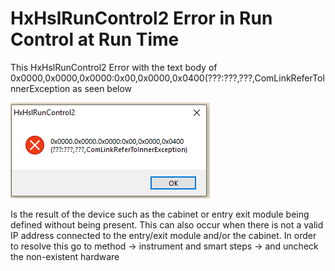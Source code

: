 # HxHslRunControl2 Error in Run Control at Run Time

This HxHslRunControl2 Error with the text body of 0x0000,0x0000,0x0000:0x00,0x0000,0x0400(???:???,???,ComLinkReferToInnerException as seen below

&#x20;

![](../.gitbook/assets/Untitled.png)

&#x20;

Is the result of the device such as the cabinet or entry exit module being defined without being present. This can also occur when there is not a valid IP address connected to the entry/exit module and/or the cabinet. In order to resolve this go to method -> instrument and smart steps -> and uncheck the non-existent hardware
